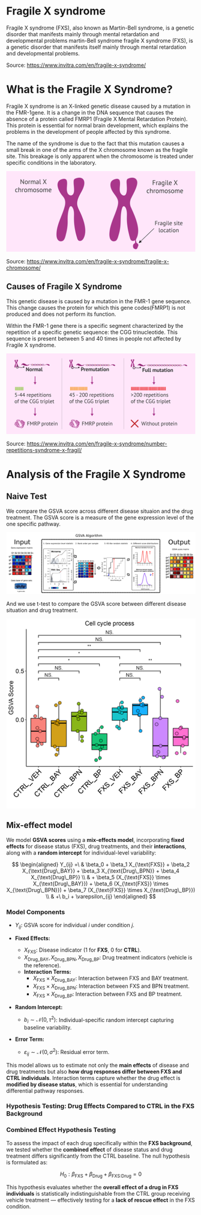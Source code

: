 # Fragile X syndrome

Fragile X syndrome (FXS), also known as Martin-Bell syndrome, is a genetic disorder that manifests mainly through mental retardation and developmental problems martin-Bell syndrome fragile X syndrome (FXS), is a genetic disorder that manifests itself mainly through mental retardation and developmental problems.

Source: https://www.invitra.com/en/fragile-x-syndrome/

# What is the Fragile X Syndrome?
Fragile X syndrome is an X-linked genetic disease caused by a mutation in the FMR-1gene. It is a change in the DNA sequence that causes the absence of a protein called FMRP1 (Fragile X Mental Retardation Protein). This protein is essential for normal brain development, which explains the problems in the development of people affected by this syndrome.

The name of the syndrome is due to the fact that this mutation causes a small break in one of the arms of the X chromosome known as the fragile site. This breakage is only apparent when the chromosome is treated under specific conditions in the laboratory.

![Comparison between normal chromosome and fragile X chromosome](./images/fragile-x-chromosome.png)

Source: https://www.invitra.com/en/fragile-x-syndrome/fragile-x-chromosome/

## Causes of Fragile X Syndrome

This genetic disease is caused by a mutation in the FMR-1 gene sequence. This change causes the protein for which this gene codes(FMRP1) is not produced and does not perform its function.

Within the FMR-1 gene there is a specific segment characterized by the repetition of a specific genetic sequence: the CGG trinucleotide. This sequence is present between 5 and 40 times in people not affected by Fragile X syndrome.

![Number of CGG triplet repeats and protein synthesis in Fragile X](./images/number-repetitions-syndrome-x-fragil.png)

Source: https://www.invitra.com/en/fragile-x-syndrome/number-repetitions-syndrome-x-fragil/

# Analysis of the Fragile X Syndrome

## Naive Test

We compare the GSVA score across different disease situaion and the drug treatment. The GSVA score is a measure of the gene expression level of the one specific pathway.

![GSVA score](./images/GSVA.png)

And we use t-test to compare the GSVA score between different disease situation and drug treatment.

![Naive Test](./images/GSVA_GOBP_CELL_CYCLE_PROCESS.png)





## Mix-effect model

We model **GSVA scores** using a **mix-effects model**, incorporating **fixed effects** for disease status (FXS), drug treatments, and their **interactions**, along with a **random intercept** for individual-level variability:

$$
\begin{aligned}
Y_{ij} =\ & \beta_0 + \beta_1 X_{\text{FXS}} + \beta_2 X_{\text{Drug\_BAY}} + \beta_3 X_{\text{Drug\_BPN}} + \beta_4 X_{\text{Drug\_BP}} \\
          & + \beta_5 (X_{\text{FXS}} \times X_{\text{Drug\_BAY}}) + \beta_6 (X_{\text{FXS}} \times X_{\text{Drug\_BPN}}) + \beta_7 (X_{\text{FXS}} \times X_{\text{Drug\_BP}}) \\
          & +\ b_i + \varepsilon_{ij}
\end{aligned}
$$

### **Model Components**

- $Y_{ij}$: GSVA score for individual $i$ under condition $j$.

- **Fixed Effects:**
  - $X_{\text{FXS}}$: Disease indicator (1 for **FXS**, 0 for **CTRL**).
  - $X_{\text{Drug\_BAY}}, X_{\text{Drug\_BPN}}, X_{\text{Drug\_BP}}$: Drug treatment indicators (vehicle is the reference).
  - **Interaction Terms:**
    - $X_{\text{FXS}} \times X_{\text{Drug\_BAY}}$: Interaction between FXS and BAY treatment.
    - $X_{\text{FXS}} \times X_{\text{Drug\_BPN}}$: Interaction between FXS and BPN treatment.
    - $X_{\text{FXS}} \times X_{\text{Drug\_BP}}$: Interaction between FXS and BP treatment.

- **Random Intercept:**
  - $b_i \sim \mathcal{N}(0, \tau^2)$: Individual-specific random intercept capturing baseline variability.

- **Error Term:**
  - $\varepsilon_{ij} \sim \mathcal{N}(0, \sigma^2)$: Residual error term.

This model allows us to estimate not only the **main effects** of disease and drug treatments but also **how drug responses differ between FXS and CTRL individuals**. Interaction terms capture whether the drug effect is **modified by disease status**, which is essential for understanding differential pathway responses.

### Hypothesis Testing: Drug Effects Compared to CTRL in the FXS Background

### **Combined Effect Hypothesis Testing**

To assess the impact of each drug specifically within the **FXS background**, we tested whether the **combined effect** of disease status and drug treatment differs significantly from the CTRL baseline. The null hypothesis is formulated as:

$$
H_0: \beta_{\text{FXS}} + \beta_{\text{Drug}} + \beta_{\text{FXS:Drug}} = 0
$$

This hypothesis evaluates whether the **overall effect of a drug in FXS individuals** is statistically indistinguishable from the CTRL group receiving vehicle treatment — effectively testing for a **lack of rescue effect** in the FXS condition.
